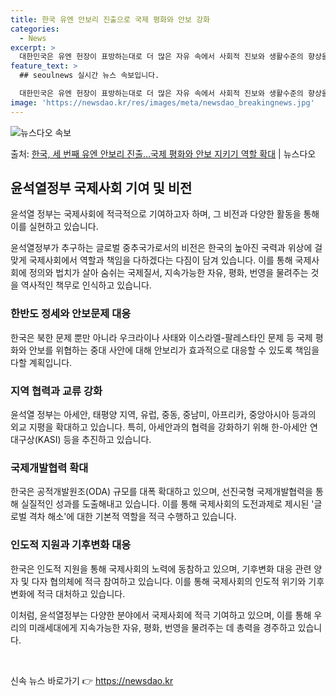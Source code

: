 ```yaml
---
title: 한국 유엔 안보리 진출으로 국제 평화와 안보 강화
categories:
  - News
excerpt: >
  대한민국은 유엔 헌장이 표방하는대로 더 많은 자유 속에서 사회적 진보와 생활수준의 향상을 촉진하기 위해 국제…
feature_text: >
  ## seoulnews 실시간 뉴스 속보입니다.

  대한민국은 유엔 헌장이 표방하는대로 더 많은 자유 속에서 사회적 진보와 생활수준의 향상을 촉진하기 위해 국제…
image: 'https://newsdao.kr/res/images/meta/newsdao_breakingnews.jpg'
---
```


![뉴스다오 속보](https://newsdao.kr/res/images/meta/newsdao_breakingnews.jpg)

<p>출처: <a href="https://newsdao.kr/3777" rel="dofollow">한국, 세 번째 유엔 안보리 진출…국제 평화와 안보 지키기 역할 확대</a> | 뉴스다오</p>

<h2 data-ke-size="size26">윤석열정부 국제사회 기여 및 비전</h2>
윤석열 정부는 국제사회에 적극적으로 기여하고자 하며, 그 비전과 다양한 활동을 통해 이를 실현하고 있습니다.

<p data-ke-size="size16">윤석열정부가 추구하는 글로벌 중추국가로서의 비전은 한국의 높아진 국력과 위상에 걸맞게 국제사회에서 역할과 책임을 다하겠다는 다짐이 담겨 있습니다. 이를 통해 국제사회에 정의와 법치가 살아 숨쉬는 국제질서, 지속가능한 자유, 평화, 번영을 물려주는 것을 역사적인 책무로 인식하고 있습니다.</p>

<h3 data-ke-size="size24">한반도 정세와 안보문제 대응</h3>
한국은 북한 문제 뿐만 아니라 우크라이나 사태와 이스라엘-팔레스타인 문제 등 국제 평화와 안보를 위협하는 중대 사안에 대해 안보리가 효과적으로 대응할 수 있도록 책임을 다할 계획입니다.

<h3 data-ke-size="size24">지역 협력과 교류 강화</h3>
윤석열 정부는 아세안, 태평양 지역, 유럽, 중동, 중남미, 아프리카, 중앙아시아 등과의 외교 지평을 확대하고 있습니다. 특히, 아세안과의 협력을 강화하기 위해 한-아세안 연대구상(KASI) 등을 추진하고 있습니다.

<h3 data-ke-size="size24">국제개발협력 확대</h3>
한국은 공적개발원조(ODA) 규모를 대폭 확대하고 있으며, 선진국형 국제개발협력을 통해 실질적인 성과를 도출해내고 있습니다. 이를 통해 국제사회의 도전과제로 제시된 '글로벌 격차 해소'에 대한 기본적 역할을 적극 수행하고 있습니다.

<h3 data-ke-size="size24">인도적 지원과 기후변화 대응</h3>
한국은 인도적 지원을 통해 국제사회의 노력에 동참하고 있으며, 기후변화 대응 관련 양자 및 다자 협의체에 적극 참여하고 있습니다. 이를 통해 국제사회의 인도적 위기와 기후변화에 적극 대처하고 있습니다.

이처럼, 윤석열정부는 다양한 분야에서 국제사회에 적극 기여하고 있으며, 이를 통해 우리의 미래세대에게 지속가능한 자유, 평화, 번영을 물려주는 데 총력을 경주하고 있습니다.
<p data-ke-size="size16">&nbsp;</p> 

신속 뉴스 바로가기 👉 <a href="https://newsdao.kr" rel="dofollow">https://newsdao.kr</a>


